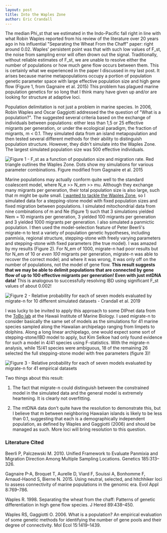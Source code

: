 ```yaml
---
layout: post 
title: Into the Waples Zone
author: Eric Crandall
---
```


The median Phi_st that we estimated in the Indo-Pacific fall right in line with what Robin Waples reported from his review of the literature over 20 years ago in his influential "Separating the Wheat From the Chaff" paper: right around 0.02. Waples' persistent point was that with such low values of F_st, the noise from sampling error will often drown out the signal. Traditionally, without reliable estimates of F_st, we are unable to resolve either the number of populations or how much gene flow occurs between them. This is certainly what we experienced in the paper I discussed in my last post. It arises because marine metapopulations occupy a portion of population genetic parameter space with large effective population size and high gene flow (Figure 1, from Gagnaire et al. 2015)  This problem has plagued marine population genetics for so long that I think many have given up and/or are looking for structure at adaptive loci.

Population delimitation is not just a problem in marine species. In 2006, Robin Waples and Oscar Gaggiotti addressed the the question of "What is a population?". The suggested several criteria based on the exchange of individuals between populations: either less than 1,5 or 25 effective migrants per generation, or under the ecological paradigm, the fraction of migrants, m < 0.1. They simulated data from an island metapopulation and then tested several different methods for their ability to distinguish population structure. However, they didn't simulate into the Waples Zone. The largest simulated population size was 500 effective individuals.

![Figure 1 - F_st as a function of population size and migration rate. Red triangle outlines the Waples Zone. Dots show my simulations for various parameter combinations. Figure modified from Gagnaire et al. 2015](gagnaire_fig1_sims.jpg)

Marine populations may actually conform quite well to the standard coalescent model, where N_e >> N_em >> mu. Although they exchange many migrants per generation, their total population size is also large, such that m might be quite small. [I wanted to tackle the Waples Zone](https://onlinelibrary.wiley.com/doi/full/10.1111/eva.12712), so I simulated data for a stepping-stone model with fixed population sizes and fixed migration between populations. I simulated mitochondrial data from nine combinations of m and Ne (figure 1) such that 3 simulations yielded Nem = 10 migrants per generation, 3 yielded 100 migrants per generation and 3 yielded 1000 migrants per generation. I also simulated a panmictic population. I then used the model-selection feature of Peter Beerli's migrate-n to test a variety of population genetic hypotheses, including panmixia, regional structure, stepping-stone with freely varying parameters and stepping-stone with fixed parameters (the true model). I was amazed by my results (Figure 2). For N_em of 1000, migrate-n had poor results but for N_em of 10 or *even 100* migrants per generation, migrate-n was able to recover the correct model; and where it was wrong, it was only off on the number of populations, not the model of gene flow. **This result suggests that we may be able to delimit populations that are connected by gene flow of up to 100 effective migrants per generation! Even with just mtDNA data!** This is analogous to successfully resolving IBD using significant F_st values of about 0.002!

![Figure 2 - Relative probability for each of seven models evaluated by migrate-n for 10 different simulated datasets - Crandall et al. 2019](crandall_fig5.jpg)

I was lucky to be invited to apply this approach to some DIPnet data from the [ToBo lab](http://tobolab.org) at the Hawaii Institute of Marine Biology. I used migrate-n to consider basically the same set of models as the simulations for 41 marine species sampled along the Hawaiian archipelago ranging from limpets to dolphins. Along a long linear archipelago, one would expect some sort of stepping-stone/IBD model to apply, but Kim Selkoe had only found evidence for such a model in 4/41 species using F-statistics. With the migrate-n analysis, while 15/41 species were ambiguous, 18 of the remaining 26 selected the full stepping-stone model with free parameters (figure 3)! 


![Figure 3 - Relative probability for each of seven models evaluated by migrate-n for 41 empirical datasets ](crandall_fig6)

Two things about this result: 

1. The fact that migrate-n could distinguish between the constrained model in the simulated data and the general model is extremely heartening. It is clearly not overfitting. 

2. The mtDNA data don't quite have the resolution to demonstrate this, but I believe that m between neighboring Hawaiian islands is likely to be less than 0.1, suggesting that each is a demographically independent population, as defined by Waples and Gaggiotti (2006) and should be managed as such. More loci will bring resolution to this question.  


### Literature Cited

Beerli P, Palczewski M. 2010. Unified Framework to Evaluate Panmixia and Migration Direction Among Multiple Sampling Locations. Genetics 185:313–326.

Gagnaire P-A, Broquet T, Aurelle D, Viard F, Souissi A, Bonhomme F, Arnaud-Haond S, Bierne N. 2015. Using neutral, selected, and hitchhiker loci to assess connectivity of marine populations in the genomic era. Evol Appl 8:769–786.

Waples R. 1998. Separating the wheat from the chaff: Patterns of genetic differentiation in high gene flow species. J Hered 89:438–450.

Waples RS, Gaggiotti O. 2006. What is a population? An empirical evaluation of some genetic methods for identifying the number of gene pools and their degree of connectivity. Mol Ecol 15:1419–1439.
